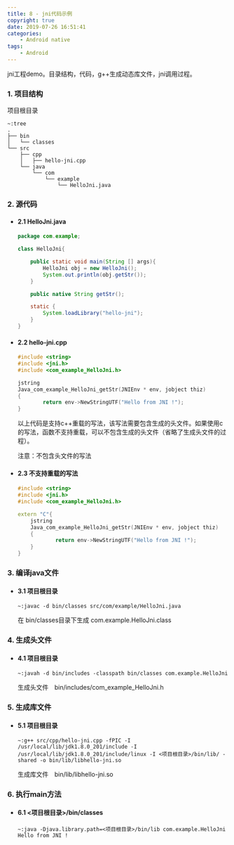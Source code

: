 ```yaml
---
title: 8 - jni代码示例
copyright: true
date: 2019-07-26 16:51:41
categories:
    - Android native
tags:
    - Android
---
```

jni工程demo。目录结构，代码，g++生成动态库文件，jni调用过程。

<!-- more -->

### **1. 项目结构**

项目根目录
```
~:tree
.
├── bin
│   └── classes
└── src
    ├── cpp
    │   ├── hello-jni.cpp
    └── java
        └── com
            └── example
                └── HelloJni.java
```

### **2. 源代码**

+ #### 2.1 HelloJni.java

    ```java
    package com.example;

    class HelloJni{
    
        public static void main(String [] args){
            HelloJni obj = new HelloJni();
            System.out.println(obj.getStr());
        }

        public native String getStr();

        static {
            System.loadLibrary("hello-jni");
        }
    }
    ```

+ #### 2.2 hello-jni.cpp

    ```c++
    #include <string>
    #include <jni.h>
    #include <com_example_HelloJni.h>

    jstring
    Java_com_example_HelloJni_getStr(JNIEnv * env, jobject thiz)
    {
            return env->NewStringUTF("Hello from JNI !");
    }

    ```
    以上代码是支持c++重载的写法，该写法需要包含生成的头文件。如果使用c的写法，函数不支持重载，可以不包含生成的头文件（省略了生成头文件的过程）。
    <!-- todo -->
    注意：不包含头文件的写法

+  #### 2.3 不支持重载的写法

    ```c++
    #include <string>
    #include <jni.h>
    #include <com_example_HelloJni.h>

    extern "C"{
        jstring
        Java_com_example_HelloJni_getStr(JNIEnv * env, jobject thiz)
        {
                return env->NewStringUTF("Hello from JNI !");
        }
    }
    ```

### **3. 编译java文件**

+ #### 3.1 项目根目录

    ```
    ~:javac -d bin/classes src/com/example/HelloJni.java
    ```
    在 bin/classes目录下生成 com.example.HelloJni.class

### **4. 生成头文件**

+ #### 4.1 项目根目录

    ```
    ~:javah -d bin/includes -classpath bin/classes com.example.HelloJni
    ```
    生成头文件　bin/includes/com_example_HelloJni.h

### **5. 生成库文件**

+ #### 5.1 项目根目录

    ```
    ~:g++ src/cpp/hello-jni.cpp -fPIC -I /usr/local/lib/jdk1.8.0_201/include -I /usr/local/lib/jdk1.8.0_201/include/linux -I <项目根目录>/bin/lib/ -shared -o bin/lib/libhello-jni.so
    ```
    生成库文件　bin/lib/libhello-jni.so

### **6. 执行main方法**

+ #### 6.1 <项目根目录>/bin/classes

    ```
    ~:java -Djava.library.path=<项目根目录>/bin/lib com.example.HelloJni
    Hello from JNI !
    ```
